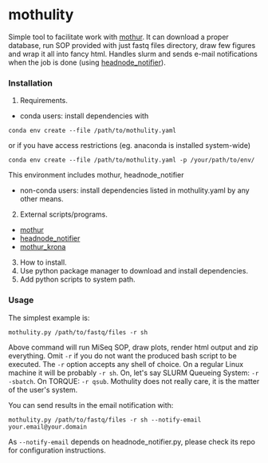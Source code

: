 # mothulity

Simple tool to facilitate work with [mothur](https://www.mothur.org/).
It can download a proper database, run SOP provided with just fastq files directory, draw few figures and wrap it all into fancy html. Handles slurm and sends e-mail notifications when the job is done (using [headnode_notifier](https://github.com/dizak/headnode_notifier/releases)).


### Installation

1. Requirements.
  * conda users: install dependencies with

  ```
  conda env create --file /path/to/mothulity.yaml
  ```
  or if you have access restrictions (eg. anaconda is installed system-wide)

  ```
  conda env create --file /path/to/mothulity.yaml -p /your/path/to/env/
  ```

  This environment includes mothur, headnode_notifier

  * non-conda users: install dependencies listed in mothulity.yaml by any other means.

2. External scripts/programs.
  * [mothur](https://github.com/mothur/mothur/releases)
  * [headnode_notifier](https://github.com/dizak/headnode_notifier/releases)
  * [mothur_krona](https://github.com/accaldwell/mothur_krona.git)

3. How to install.
  1. Use python package manager to download and install dependencies.
  2. Add python scripts to system path.

### Usage

The simplest example is:

```
mothulity.py /path/to/fastq/files -r sh
```

Above command will run MiSeq SOP, draw plots, render html output and zip everything.
Omit ```-r``` if you do not want the produced bash script to be executed.
The ```-r``` option accepts any shell of choice. On a regular Linux machine it will be probably ```-r sh```. On, let's say SLURM Queueing System: ```-r -sbatch```. On TORQUE: ```-r qsub```. Mothulity does not really care, it is the matter of the user's system.

You can send results in the email notification with:

```
mothulity.py /path/to/fastq/files -r sh --notify-email your.email@your.domain
```

As ```--notify-email``` depends on headnode_notifier.py, please check its repo for configuration instructions.
